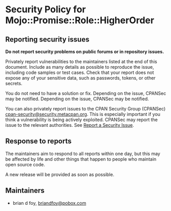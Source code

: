 # Security Policy for Mojo::Promise::Role::HigherOrder

## Reporting security issues

**Do not report security problems on public forums or in repository
issues.**

Privately report vulnerabilities to the maintainers listed at the end
of this document. Include as many details as possible to reproduce the
issue, including code samples or test cases. Check that your report
does not expose any of your sensitive data, such as passwords, tokens,
or other secrets.

You do not need to have a solution or fix. Depending on the issue,
CPANSec may be notified. Depending on the issue, CPANSec may be
notified.

You can also privately report issues to the CPAN Security Group
(CPANSec) <cpan-security@security.metacpan.org>. This is especially
important if you think a vulnerability is being actively exploited.
CPANSec may report the issue to the relevant authorities. See [Report
a Security Issue](https://security.metacpan.org/docs/report.html).

## Response to reports

The maintainers aim to respond to all reports within one day, but this
may be affected by life and other things that happen to people who
maintain open source code.

A new release will be provided as soon as possible.

## Maintainers

* brian d foy, <briandfoy@pobox.com>

